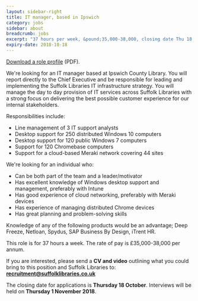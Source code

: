 ```yaml
---
layout: sidebar-right
title: IT manager, based in Ipswich
category: jobs
sidebar: about
breadcrumb: jobs
excerpt: "37 hours per week, &pound;35,000-38,000, closing date Thu 18 Oct."
expiry-date: 2018-10-18
---
```


[Download a role profile](/assets/pdf/it-manager-oct-2018.pdf) (PDF).

We're looking for an IT manager based at Ipswich County Library. You will report directly to the Chief Executive and be responsible for leading and implementing the Suffolk Libraries IT infrastructure strategy. You will manage the day to day provision of IT services across Suffolk Libraries with a strong focus on delivering the best possible customer experience for our internal stakeholders.

Responsibilities include:

- Line management of 3 IT support analysts
- Desktop support for 250 distributed Windows 10 computers
- Desktop support for 120 public Windows 7 computers
- Support for 120 Chromebase computers
- Support for a cloud-based Meraki network covering 44 sites

We're looking for an individual who:

- Can be both part of the team and a leader/motivator
- Has excellent knowledge of Windows desktop support and management, preferably with Intune
- Has good experience of cloud networking, preferably with Meraki devices
- Has experience of managing distributed Chrome devices
- Has great planning and problem-solving skills

Knowledge of any of the following products would be an advantage; Deep Freeze, Netloan, Spydus, SAP Business By Design, iTrent HR.

This role is for 37 hours a week. The rate of pay is &pound;35,000-38,000 per annum.

If you are interested, please send a **CV and video** outlining what you could bring to this position and Suffolk Libraries to: **recruitment@suffolklibraries.co.uk**

The closing date for applications is **Thursday 18 October**. Interviews will be held on **Thursday 1 November 2018**.
